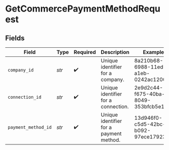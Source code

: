 # GetCommercePaymentMethodRequest


## Fields

| Field                                   | Type                                    | Required                                | Description                             | Example                                 |
| --------------------------------------- | --------------------------------------- | --------------------------------------- | --------------------------------------- | --------------------------------------- |
| `company_id`                            | *str*                                   | :heavy_check_mark:                      | Unique identifier for a company.        | 8a210b68-6988-11ed-a1eb-0242ac120002    |
| `connection_id`                         | *str*                                   | :heavy_check_mark:                      | Unique identifier for a connection.     | 2e9d2c44-f675-40ba-8049-353bfcb5e171    |
| `payment_method_id`                     | *str*                                   | :heavy_check_mark:                      | Unique identifier for a payment method. | 13d946f0-c5d5-42bc-b092-97ece17923ab    |